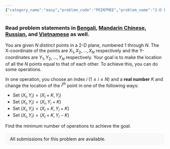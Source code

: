 ```yaml
---
{"category_name":"easy","problem_code":"POINTMEE","problem_name":"2-D Point Meeting","problemComponents":{"constraints":"- $1 \\leq T \\leq 300$\n- $2 \\leq N \\leq 100$\n- $-10^9 \\leq X_i, Y_i \\leq 10^9$\n- $(X_i, Y_i) \\neq (X_j, Y_j)$ if $(i \\neq j)$\n- Sum of $N$ over all test cases does not exceed $600$.","constraintsState":true,"subtasks":"**Subtask #1 (100 points):** original constraints\n","subtasksState":true,"inputFormat":"- The first line of the input contains a single integer $T$ denoting the number of test cases. The description of $T$ test cases follows.\n- Each test case contains three lines of input.\n- The first line contains a single integer $N$.\n- The second line contains $N$ space-separated integers $X_1, X_2, \\ldots, X_N$.\n- The third line contains $N$ space-separated integers $Y_1, Y_2, \\ldots, Y_N$.","inputFormatState":true,"outputFormat":"For each test case, print a single line containing one integer - the minimum number of operations to achieve the goal.","outputFormatState":true,"sampleTestCases":{"0":{"id":1,"input":"2\n3\n0 1 -4\n0 1 5\n3\n0 1 3\n1 1 -1\n\n","output":"3\n2\n","explanation":"**Test case $1$** :  \n- In the first operation, you choose $i = 2$, and $K = - 1$ and apply the third type of operation. So the location of $2^{nd}$ point becomes $(1 - 1, 1 - 1) = (0, 0)$.\n\n- In the second operation, you choose $i = 3$, and $K = 4$ and apply the first type of operation. So the location of $3^{rd}$ point becomes $(- 4 + 4, 5) = (0, 5)$.\n\n- In the third operation, you choose $i = 3$, and $K = -5$ and apply the second type of operation. So the location of $3^{rd}$ point becomes $(0, 5 - 5) = (0, 0)$.\n\nHence after the above operations, the location of the given three points becomes equal to each other.\n\n**Test case $2$** : \n- In the first operation, you choose $i = 1$ and $K = 1$ and apply the first type of operation. So the location of 1st point becomes $(0 + 1, 1) = (1, 1)$.\n\n- In the second operation, you choose $i = 3$, and $K = -2$ and apply the fourth type of operation. So the location of 3rd point becomes $(3 - 2, -1 - (-2)) = (1, 1)$.\n\nHence after the above operations, the location of the given three points becomes equal to each other.","isDeleted":false}}},"video_editorial_url":"","languages_supported":{"0":"CPP14","1":"C","2":"JAVA","3":"PYTH 3.6","4":"CPP17","5":"PYTH","6":"PYP3","7":"CS2","8":"ADA","9":"PYPY","10":"TEXT","11":"PAS fpc","12":"NODEJS","13":"RUBY","14":"PHP","15":"GO","16":"HASK","17":"TCL","18":"PERL","19":"SCALA","20":"LUA","21":"kotlin","22":"BASH","23":"JS","24":"LISP sbcl","25":"rust","26":"PAS gpc","27":"BF","28":"CLOJ","29":"R","30":"D","31":"CAML","32":"FORT","33":"ASM","34":"swift","35":"FS","36":"WSPC","37":"LISP clisp","38":"SQL","39":"SCM guile","40":"PERL6","41":"ERL","42":"CLPS","43":"ICK","44":"NICE","45":"PRLG","46":"ICON","47":"COB","48":"SCM chicken","49":"PIKE","50":"SCM qobi","51":"ST","52":"SQLQ","53":"NEM"},"max_timelimit":1,"source_sizelimit":50000,"problem_author":"soumyadeep_21","problem_tester":"","date_added":"30-08-2021","tags":{"0":"easy","1":"math","2":"sept21","3":"soumyadeep_21"},"problem_difficulty_level":"Unavailable","best_tag":"","editorial_url":"https://discuss.codechef.com/problems/POINTMEE","time":{"view_start_date":1631525400,"submit_start_date":1631525400,"visible_start_date":1631525400,"end_date":1735669800},"is_direct_submittable":false,"problemDiscussURL":"https://discuss.codechef.com/search?q=POINTMEE","is_proctored":false,"visitedContests":{},"layout":"problem"}
---
```

### Read problem statements in [Bengali](https://www.codechef.com/download/translated/SEPT21/bengali/POINTMEE.pdf), [Mandarin Chinese](https://www.codechef.com/download/translated/SEPT21/mandarin/POINTMEE.pdf), [Russian](https://www.codechef.com/download/translated/SEPT21/russian/POINTMEE.pdf), and [Vietnamese](https://www.codechef.com/download/translated/SEPT21/vietnamese/POINTMEE.pdf) as well.

You are given $N$ *distinct* points in a $2$-D plane, numbered $1$ through $N$. The X-coordinate of the points are $X_1, X_2, \ldots, X_N$ respectively and the Y-coordinates are $Y_1, Y_2, \ldots, Y_N$ respectively. Your goal is to make the location of all the $N$ points equal to that of each other. To achieve this, you can do some operations.

In one operation, you choose an index $i\;(1 \leq i \leq N)$ and a **real number** $K$ and change the location of the $i^{th}$ point in one of the following ways:
- Set $(X_i, Y_i) = (X_i + K, Y_i)$
- Set $(X_i, Y_i) = (X_i, Y_i + K)$
- Set $(X_i, Y_i) = (X_i + K, Y_i + K)$
- Set $(X_i, Y_i) = (X_i + K, Y_i - K)$

Find the minimum number of operations to achieve the goal.


<aside style='background: #f8f8f8;padding: 10px 15px;'><div>All submissions for this problem are available.</div></aside>
